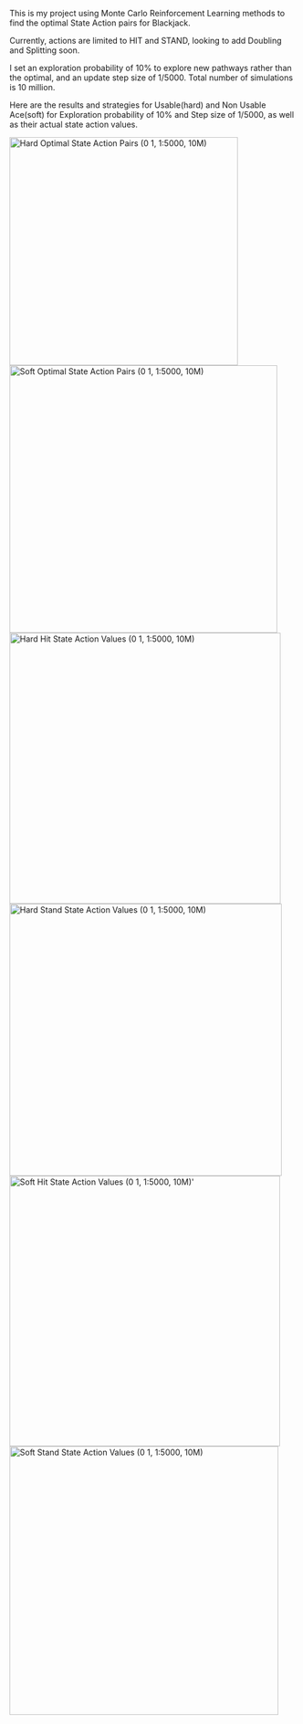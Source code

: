 This is my project using Monte Carlo Reinforcement Learning methods to find the optimal State Action pairs for Blackjack. 

Currently, actions are limited to HIT and STAND, looking to add Doubling and Splitting soon. 

I set an exploration probability of 10% to explore new pathways rather than the optimal, and an update step size of 1/5000. Total number of simulations is 10 million. 

Here are the results and strategies for Usable(hard) and Non Usable Ace(soft) for Exploration probability of 10% and Step size of 1/5000, as well as their actual state action values. 

<img width="400" alt="Hard Optimal State Action Pairs (0 1, 1:5000, 10M)" src="https://github.com/Joshuashou/RL_Blackjack/assets/81851383/7a8c127c-e974-4faa-885e-cc4ff88ee806">
<img width="469" alt="Soft Optimal State Action Pairs (0 1, 1:5000, 10M)" src="https://github.com/Joshuashou/RL_Blackjack/assets/81851383/c767bbfe-03f1-4409-90cc-415e23e39558">




<img width="475" alt="Hard Hit State Action Values (0 1, 1:5000, 10M)" src="https://github.com/Joshuashou/RL_Blackjack/assets/81851383/02367454-330f-44f4-a34e-c0a9e93d934b">

<img width="477" alt="Hard Stand State Action Values (0 1, 1:5000, 10M)" src="https://github.com/Joshuashou/RL_Blackjack/assets/81851383/afd3a07c-c7a5-4364-96b7-6275bb62eb50">

<img width="474" alt="Soft Hit State Action Values (0 1, 1:5000, 10M)'" src="https://github.com/Joshuashou/RL_Blackjack/assets/81851383/d005673e-2374-41f2-b033-b9671f94b2b8">

<img width="471" alt="Soft Stand State Action Values (0 1, 1:5000, 10M)" src="https://github.com/Joshuashou/RL_Blackjack/assets/81851383/737b2bcc-6a3c-4745-af2b-89d651f977ad">


